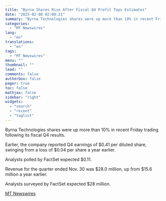```yaml
---
title: "Byrna Shares Rise After Fiscal Q4 Profit Tops Estimates"
date: "2025-02-08 02:08:21"
summary: "Byrna Technologies shares were up more than 10% in recent Friday trading following its fiscal Q4 results. Earlier, the company reported Q4 earnings of $0.41 per diluted share, swinging from a loss of $0.04 per share a year earlier. Analysts polled by FactSet expected $0.11. Revenue for the quarter ended..."
categories:
  - "MT Newswires"
lang:
  - "en"
translations:
  - "en"
tags:
  - "MT Newswires"
menu: ""
thumbnail: ""
lead: ""
comments: false
authorbox: false
pager: true
toc: false
mathjax: false
sidebar: "right"
widgets:
  - "search"
  - "recent"
  - "taglist"
---
```


Byrna Technologies shares were up more than 10% in recent Friday trading following its fiscal Q4 results.

Earlier, the company reported Q4 earnings of $0.41 per diluted share, swinging from a loss of $0.04 per share a year earlier.

Analysts polled by FactSet expected $0.11.

Revenue for the quarter ended Nov. 30 was $28.0 million, up from $15.6 million a year earlier.

Analysts surveyed by FactSet expected $28 million.

[MT Newswires](https://www.tradingview.com/news/mtnewswires.com:20250207:A3312911:0/)
